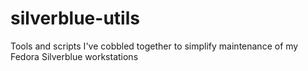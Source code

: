 # silverblue-utils
Tools and scripts I've cobbled together to simplify maintenance of my Fedora Silverblue workstations
